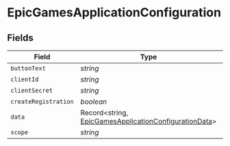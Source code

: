 # EpicGamesApplicationConfiguration


## Fields

| Field                                                                                                                 | Type                                                                                                                  | Required                                                                                                              | Description                                                                                                           |
| --------------------------------------------------------------------------------------------------------------------- | --------------------------------------------------------------------------------------------------------------------- | --------------------------------------------------------------------------------------------------------------------- | --------------------------------------------------------------------------------------------------------------------- |
| `buttonText`                                                                                                          | *string*                                                                                                              | :heavy_minus_sign:                                                                                                    | N/A                                                                                                                   |
| `clientId`                                                                                                            | *string*                                                                                                              | :heavy_minus_sign:                                                                                                    | N/A                                                                                                                   |
| `clientSecret`                                                                                                        | *string*                                                                                                              | :heavy_minus_sign:                                                                                                    | N/A                                                                                                                   |
| `createRegistration`                                                                                                  | *boolean*                                                                                                             | :heavy_minus_sign:                                                                                                    | N/A                                                                                                                   |
| `data`                                                                                                                | Record<string, [EpicGamesApplicationConfigurationData](../../models/shared/epicgamesapplicationconfigurationdata.md)> | :heavy_minus_sign:                                                                                                    | N/A                                                                                                                   |
| `scope`                                                                                                               | *string*                                                                                                              | :heavy_minus_sign:                                                                                                    | N/A                                                                                                                   |